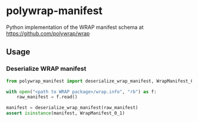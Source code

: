 # polywrap-manifest

Python implementation of the WRAP manifest schema at https://github.com/polywrap/wrap

## Usage

### Deserialize WRAP manifest

```python
from polywrap_manifest import deserialize_wrap_manifest, WrapManifest_0_1

with open("<path to WRAP package>/wrap.info", "rb") as f:
    raw_manifest = f.read()

manifest = deserialize_wrap_manifest(raw_manifest)
assert isinstance(manifest, WrapManifest_0_1)
```
